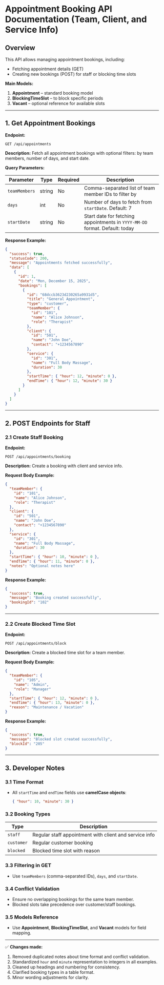 # **Appointment Booking API Documentation (Team, Client, and Service Info)**

## **Overview**

This API allows managing appointment bookings, including:

* Fetching appointment details (GET)
* Creating new bookings (POST) for staff or blocking time slots

**Main Models:**

1. **Appointment** – standard booking model
2. **BlockingTimeSlot** – to block specific periods
3. **Vacant** – optional reference for available slots

---

## **1. Get Appointment Bookings**

**Endpoint:**

```
GET /api/appointments
```

**Description:**
Fetch all appointment bookings with optional filters: by team members, number of days, and start date.

**Query Parameters:**

| Parameter     | Type   | Required | Description                                                                 |
| ------------- | ------ | -------- | --------------------------------------------------------------------------- |
| `teamMembers` | string | No       | Comma-separated list of team member IDs to filter by                        |
| `days`        | int    | No       | Number of days to fetch from `startDate`. Default: 7                        |
| `startDate`   | string | No       | Start date for fetching appointments in `YYYY-MM-DD` format. Default: today |

**Response Example:**

```json
{
  "success": true,
  "statusCode": 200,
  "message": "Appointments fetched successfully",
  "data": [
    {
      "id": 1,
      "date": "Mon, December 15, 2025",
      "bookings": [
        {
          "id": "68dccb3623d230265a9931d5",
          "title": "General Appointment",
          "type": "customer",
          "teamMember": {
            "id": "101",
            "name": "Alice Johnson",
            "role": "Therapist"
          },
          "client": {
            "id": "501",
            "name": "John Doe",
            "contact": "+1234567890"
          },
          "service": {
            "id": "301",
            "name": "Full Body Massage",
            "duration": 30
          },
          "startTime": { "hour": 12, "minute": 0 },
          "endTime": { "hour": 12, "minute": 30 }
        }
      ]
    }
  ]
}
```

---

## **2. POST Endpoints for Staff**

### **2.1 Create Staff Booking**

**Endpoint:**

```
POST /api/appointments/booking
```

**Description:**
Create a booking with client and service info.

**Request Body Example:**

```json
{
  "teamMember": {
    "id": "101",
    "name": "Alice Johnson",
    "role": "Therapist"
  },
  "client": {
    "id": "501",
    "name": "John Doe",
    "contact": "+1234567890"
  },
  "service": {
    "id": "301",
    "name": "Full Body Massage",
    "duration": 30
  },
  "startTime": { "hour": 10, "minute": 0 },
  "endTime": { "hour": 11, "minute": 0 },
  "notes": "Optional notes here"
}
```

**Response Example:**

```json
{
  "success": true,
  "message": "Booking created successfully",
  "bookingId": "102"
}
```

---

### **2.2 Create Blocked Time Slot**

**Endpoint:**

```
POST /api/appointments/block
```

**Description:**
Create a blocked time slot for a team member.

**Request Body Example:**

```json
{
  "teamMember": {
    "id": "105",
    "name": "Admin",
    "role": "Manager"
  },
  "startTime": { "hour": 12, "minute": 0 },
  "endTime": { "hour": 13, "minute": 0 },
  "reason": "Maintenance / Vacation"
}
```

**Response Example:**

```json
{
  "success": true,
  "message": "Blocked slot created successfully",
  "blockId": "205"
}
```

---

## **3. Developer Notes**

### **3.1 Time Format**

* All `startTime` and `endTime` fields use **camelCase objects**:

  ```json
  { "hour": 10, "minute": 30 }
  ```

### **3.2 Booking Types**

| Type       | Description                                            |
| ---------- | ------------------------------------------------------ |
| `staff`    | Regular staff appointment with client and service info |
| `customer` | Regular customer booking                               |
| `blocked`  | Blocked time slot with reason                          |

### **3.3 Filtering in GET**

* Use `teamMembers` (comma-separated IDs), `days`, and `startDate`.

### **3.4 Conflict Validation**

* Ensure no overlapping bookings for the same team member.
* Blocked slots take precedence over customer/staff bookings.

### **3.5 Models Reference**

* Use **Appointment**, **BlockingTimeSlot**, and **Vacant** models for field mapping.

---

✅ **Changes made:**

1. Removed duplicated notes about time format and conflict validation.
2. Standardized `hour` and `minute` representation to integers in all examples.
3. Cleaned up headings and numbering for consistency.
4. Clarified booking types in a table format.
5. Minor wording adjustments for clarity.
